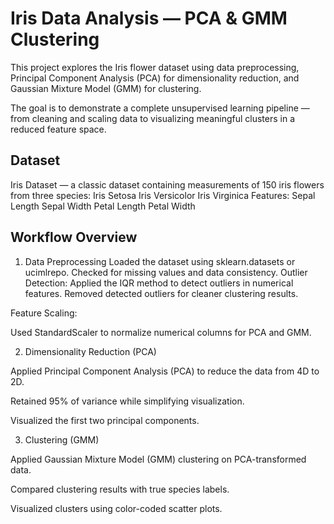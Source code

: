 # Iris Data Analysis — PCA & GMM Clustering

This project explores the Iris flower dataset using data preprocessing, Principal Component Analysis (PCA) for dimensionality reduction, and Gaussian Mixture Model (GMM) for clustering.

The goal is to demonstrate a complete unsupervised learning pipeline — from cleaning and scaling data to visualizing meaningful clusters in a reduced feature space.
## Dataset
Iris Dataset — a classic dataset containing measurements of 150 iris flowers from three species:
Iris Setosa
Iris Versicolor
Iris Virginica
Features:
Sepal Length
Sepal Width
Petal Length
Petal Width
## Workflow Overview
1. Data Preprocessing
Loaded the dataset using sklearn.datasets or ucimlrepo.
Checked for missing values and data consistency.
Outlier Detection:
Applied the IQR method to detect outliers in numerical features.
Removed detected outliers for cleaner clustering results.

Feature Scaling:

Used StandardScaler to normalize numerical columns for PCA and GMM.

2. Dimensionality Reduction (PCA)

Applied Principal Component Analysis (PCA) to reduce the data from 4D to 2D.

Retained 95% of variance while simplifying visualization.

Visualized the first two principal components.

3. Clustering (GMM)

Applied Gaussian Mixture Model (GMM) clustering on PCA-transformed data.

Compared clustering results with true species labels.

Visualized clusters using color-coded scatter plots.
